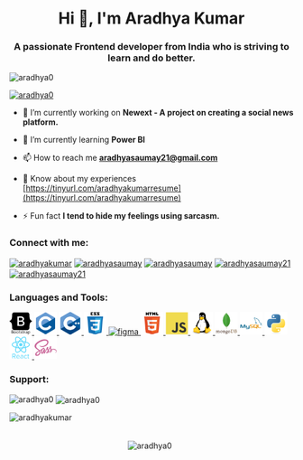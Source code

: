 <h1 align="center">Hi 👋, I'm Aradhya Kumar</h1>
<h3 align="center">A passionate Frontend developer from India who is striving to learn and do better.</h3>

<p align="left"> <img src="https://komarev.com/ghpvc/?username=aradhya0&label=Profile%20views&color=0e75b6&style=flat" alt="aradhya0" /> </p>

<p align="left"> <a href="https://github.com/ryo-ma/github-profile-trophy"><img src="https://github-profile-trophy.vercel.app/?username=aradhya0" alt="aradhya0" /></a> </p>

- 🔭 I’m currently working on **Newext - A project on creating a social news platform.**

- 🌱 I’m currently learning **Power BI**

- 📫 How to reach me **aradhyasaumay21@gmail.com**

- 📄 Know about my experiences [https://tinyurl.com/aradhyakumarresume](https://tinyurl.com/aradhyakumarresume)

- ⚡ Fun fact **I tend to hide my feelings using sarcasm.**

<h3 align="left">Connect with me:</h3>

<a href="https://linkedin.com/in/aradhyakumar" target="blank"><img align="center" src="https://raw.githubusercontent.com/rahuldkjain/github-profile-readme-generator/master/src/images/icons/Social/linked-in-alt.svg" alt="aradhyakumar" height="30" width="40" /></a>
<a href="https://fb.com/aradhyasaumay" target="blank"><img align="center" src="https://raw.githubusercontent.com/rahuldkjain/github-profile-readme-generator/master/src/images/icons/Social/facebook.svg" alt="aradhyasaumay" height="30" width="40" /></a>
<a href="https://instagram.com/aradhyasaumay" target="blank"><img align="center" src="https://raw.githubusercontent.com/rahuldkjain/github-profile-readme-generator/master/src/images/icons/Social/instagram.svg" alt="aradhyasaumay" height="30" width="40" /></a>
<a href="https://www.hackerrank.com/aradhyasaumay21" target="blank"><img align="center" src="https://raw.githubusercontent.com/rahuldkjain/github-profile-readme-generator/master/src/images/icons/Social/hackerrank.svg" alt="aradhyasaumay21" height="30" width="40" /></a>
<a href="https://www.leetcode.com/aradhyasaumay21" target="blank"><img align="center" src="https://raw.githubusercontent.com/rahuldkjain/github-profile-readme-generator/master/src/images/icons/Social/leet-code.svg" alt="aradhyasaumay21" height="30" width="40" /></a>
</p>
<p align="left">
  
<h3 align="left">Languages and Tools:</h3>
<p align="left"> <a href="https://getbootstrap.com" target="_blank" rel="noreferrer"> <img src="https://raw.githubusercontent.com/devicons/devicon/master/icons/bootstrap/bootstrap-plain-wordmark.svg" alt="bootstrap" width="40" height="40"/> </a> <a href="https://www.cprogramming.com/" target="_blank" rel="noreferrer"> <img src="https://raw.githubusercontent.com/devicons/devicon/master/icons/c/c-original.svg" alt="c" width="40" height="40"/> </a> <a href="https://www.w3schools.com/cpp/" target="_blank" rel="noreferrer"> <img src="https://raw.githubusercontent.com/devicons/devicon/master/icons/cplusplus/cplusplus-original.svg" alt="cplusplus" width="40" height="40"/> </a> <a href="https://www.w3schools.com/css/" target="_blank" rel="noreferrer"> <img src="https://raw.githubusercontent.com/devicons/devicon/master/icons/css3/css3-original-wordmark.svg" alt="css3" width="40" height="40"/> </a> <a href="https://www.figma.com/" target="_blank" rel="noreferrer"> <img src="https://www.vectorlogo.zone/logos/figma/figma-icon.svg" alt="figma" width="40" height="40"/> </a> <a href="https://www.w3.org/html/" target="_blank" rel="noreferrer"> <img src="https://raw.githubusercontent.com/devicons/devicon/master/icons/html5/html5-original-wordmark.svg" alt="html5" width="40" height="40"/> </a> <a href="https://developer.mozilla.org/en-US/docs/Web/JavaScript" target="_blank" rel="noreferrer"> <img src="https://raw.githubusercontent.com/devicons/devicon/master/icons/javascript/javascript-original.svg" alt="javascript" width="40" height="40"/> </a> <a href="https://www.linux.org/" target="_blank" rel="noreferrer"> <img src="https://raw.githubusercontent.com/devicons/devicon/master/icons/linux/linux-original.svg" alt="linux" width="40" height="40"/> </a> <a href="https://www.mongodb.com/" target="_blank" rel="noreferrer"> <img src="https://raw.githubusercontent.com/devicons/devicon/master/icons/mongodb/mongodb-original-wordmark.svg" alt="mongodb" width="40" height="40"/> </a> <a href="https://www.mysql.com/" target="_blank" rel="noreferrer"> <img src="https://raw.githubusercontent.com/devicons/devicon/master/icons/mysql/mysql-original-wordmark.svg" alt="mysql" width="40" height="40"/> </a> <a href="https://www.python.org" target="_blank" rel="noreferrer"> <img src="https://raw.githubusercontent.com/devicons/devicon/master/icons/python/python-original.svg" alt="python" width="40" height="40"/> </a> <a href="https://reactjs.org/" target="_blank" rel="noreferrer"> <img src="https://raw.githubusercontent.com/devicons/devicon/master/icons/react/react-original-wordmark.svg" alt="react" width="40" height="40"/> </a> <a href="https://sass-lang.com" target="_blank" rel="noreferrer"> <img src="https://raw.githubusercontent.com/devicons/devicon/master/icons/sass/sass-original.svg" alt="sass" width="40" height="40"/> </a> </p>

<h3 align="left">Support:</h3>


<p><img align="left" src="https://github-readme-stats.vercel.app/api/top-langs?username=aradhya0&show_icons=true&locale=en&layout=compact" alt="aradhya0" /></p>

<p>&nbsp;<img align="center" src="https://github-readme-stats.vercel.app/api?username=aradhya0&show_icons=true&locale=en" alt="aradhya0" /></p>

<p><a href="https://www.buymeacoffee.com/aradhyakumar"> <img align="left" src="https://cdn.buymeacoffee.com/buttons/v2/default-yellow.png" height="50" width="210" alt="aradhyakumar" /></a></p><br><br>

<p><img align="center" src="https://github-readme-streak-stats.herokuapp.com/?user=aradhya0&" alt="aradhya0" /></p>
